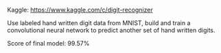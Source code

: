 Kaggle: https://www.kaggle.com/c/digit-recognizer   

Use labeled hand written digit data from MNIST, build and train a convolutional neural network to predict another set of hand written digits.   

Score of final model: 99.57%
